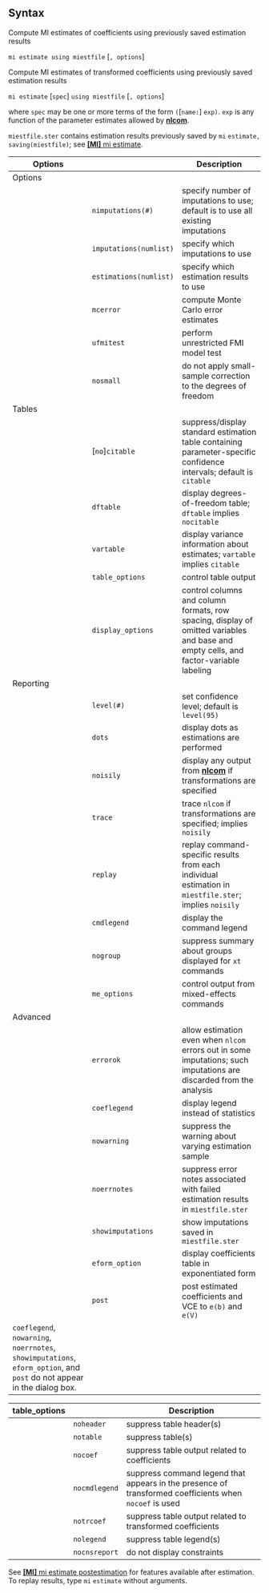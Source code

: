 ## Syntax

Compute MI estimates of coefficients using previously saved estimation
results

`mi estimate using miestfile` \[`, options`\]

Compute MI estimates of transformed coefficients using previously saved
estimation results

`mi estimate` \[`spec`\] `using miestfile` \[`, options`\]

where `spec` may be one or more terms of the form `(`\[`name:`\]
`exp)`. `exp` is any function of the parameter estimates allowed by
[<strong>nlcom</strong>](http://www.stata.com/help.cgi?nlcom).

`miestfile.ster` contains estimation results previously saved by `mi`
`estimate, saving(miestfile)`; see
[<strong>[MI]</strong> mi estimate](http://www.stata.com/help.cgi?mi_estimate).

| Options                                                                                                                 |                        | Description                                                                                                                                       |
|-------------------------------------------------------------------------------------------------------------------------|------------------------|---------------------------------------------------------------------------------------------------------------------------------------------------|
| Options                                                                                                                 |                        |                                                                                                                                                   |
|                                                                                                                         | `nimputations(#)`      | specify number of imputations to use; default is to use all existing imputations                                                                  |
|                                                                                                                         | `imputations(numlist)` | specify which imputations to use                                                                                                                  |
|                                                                                                                         | `estimations(numlist)` | specify which estimation results to use                                                                                                           |
|                                                                                                                         | `mcerror`              | compute Monte Carlo error estimates                                                                                                               |
|                                                                                                                         | `ufmitest`             | perform unrestricted FMI model test                                                                                                               |
|                                                                                                                         | `nosmall`              | do not apply small-sample correction to the degrees of freedom                                                                                    |
| Tables                                                                                                                  |                        |                                                                                                                                                   |
|                                                                                                                         | \[`no`\]`citable`      | suppress/display standard estimation table containing parameter-specific confidence intervals; default is `citable`                               |
|                                                                                                                         | `dftable`              | display degrees-of-freedom table; `dftable` implies `nocitable`                                                                                   |
|                                                                                                                         | `vartable`             | display variance information about estimates; `vartable` implies `citable`                                                                        |
|                                                                                                                         | `table_options`        | control table output                                                                                                                              |
|                                                                                                                         | `display_options`      | control columns and column formats, row spacing, display of omitted variables and base and empty cells, and factor-variable labeling              |
| Reporting                                                                                                               |                        |                                                                                                                                                   |
|                                                                                                                         | `level(#)`             | set confidence level; default is `level(95)`                                                                                                      |
|                                                                                                                         | `dots`                 | display dots as estimations are performed                                                                                                         |
|                                                                                                                         | `noisily`              | display any output from [<strong>nlcom</strong>](http://www.stata.com/help.cgi?nlcom) if transformations are specified |
|                                                                                                                         | `trace`                | trace `nlcom` if transformations are specified; implies `noisily`                                                                                 |
|                                                                                                                         | `replay`               | replay command-specific results from each individual estimation in `miestfile.ster`; implies `noisily`                                          |
|                                                                                                                         | `cmdlegend`            | display the command legend                                                                                                                        |
|                                                                                                                         | `nogroup`              | suppress summary about groups displayed for `xt` commands                                                                                         |
|                                                                                                                         | `me_options`           | control output from mixed-effects commands                                                                                                        |
| Advanced                                                                                                                |                        |                                                                                                                                                   |
|                                                                                                                         | `errorok`              | allow estimation even when `nlcom` errors out in some imputations; such imputations are discarded from the analysis                               |
|                                                                                                                         | `coeflegend`           | display legend instead of statistics                                                                                                              |
|                                                                                                                         | `nowarning`            | suppress the warning about varying estimation sample                                                                                              |
|                                                                                                                         | `noerrnotes`           | suppress error notes associated with failed estimation results in `miestfile.ster`                                                              |
|                                                                                                                         | `showimputations`      | show imputations saved in `miestfile.ster`                                                                                                      |
|                                                                                                                         | `eform_option`         | display coefficients table in exponentiated form                                                                                                  |
|                                                                                                                         | `post`                 | post estimated coefficients and VCE to `e(b)` and `e(V)`                                                                                          |
| `coeflegend`, `nowarning`, `noerrnotes`, `showimputations`, `eform_option`, and `post` do not appear in the dialog box. |                        |                                                                                                                                                   |

| table\_options |               | Description                                                                                            |
|----------------|---------------|--------------------------------------------------------------------------------------------------------|
|                | `noheader`    | suppress table header(s)                                                                               |
|                | `notable`     | suppress table(s)                                                                                      |
|                | `nocoef`      | suppress table output related to coefficients                                                          |
|                | `nocmdlegend` | suppress command legend that appears in the presence of transformed coefficients when `nocoef` is used |
|                | `notrcoef`    | suppress table output related to transformed coefficients                                              |
|                | `nolegend`    | suppress table legend(s)                                                                               |
|                | `nocnsreport` | do not display constraints                                                                             |

See
[<strong>[MI]</strong> mi estimate postestimation](http://www.stata.com/help.cgi?mi_estimate_postestimation)
for features available after estimation. To replay results, type `mi`
`estimate` without arguments.
